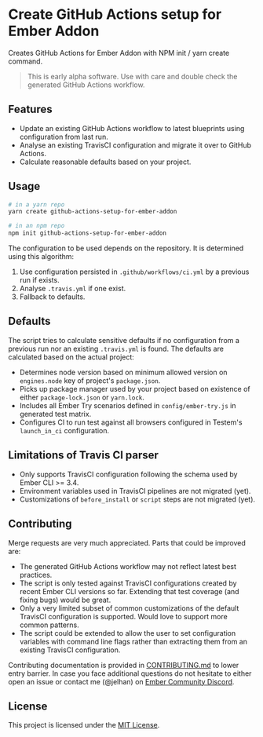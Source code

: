 # Create GitHub Actions setup for Ember Addon

Creates GitHub Actions for Ember Addon with NPM init / yarn create command.

> This is early alpha software. Use with care and double check the generated GitHub Actions workflow.

## Features

- Update an existing GitHub Actions workflow to latest blueprints using configuration from last run.
- Analyse an existing TravisCI configuration and migrate it over to GitHub Actions.
- Calculate reasonable defaults based on your project.

## Usage

```sh
# in a yarn repo
yarn create github-actions-setup-for-ember-addon

# in an npm repo
npm init github-actions-setup-for-ember-addon
```

The configuration to be used depends on the repository. It is determined using this algorithm:

1. Use configuration persisted in `.github/workflows/ci.yml` by a previous run if exists.
2. Analyse `.travis.yml` if one exist.
3. Fallback to defaults.

## Defaults

The script tries to calculate sensitive defaults if no configuration from a previous run nor an existing `.travis.yml` is found.
The defaults are calculated based on the actual project:

- Determines node version based on minimum allowed version on `engines.node` key of project's `package.json`.
- Picks up package manager used by your project based on existence of either `package-lock.json` or `yarn.lock`.
- Includes all Ember Try scenarios defined in `config/ember-try.js` in generated test matrix.
- Configures CI to run test against all browsers configured in Testem's `launch_in_ci` configuration.

## Limitations of Travis CI parser

- Only supports TravisCI configuration following the schema used by Ember CLI >= 3.4.
- Environment variables used in TravisCI pipelines are not migrated (yet).
- Customizations of `before_install` or `script` steps are not migrated (yet).

## Contributing

Merge requests are very much appreciated. Parts that could be improved are:

- The generated GitHub Actions workflow may not reflect latest best practices.
- The script is only tested against TravisCI configurations created by recent Ember CLI versions so far. Extending that test coverage (and fixing bugs) would be great.
- Only a very limited subset of common customizations of the default TravisCI configuration is supported. Would love to support more common patterns.
- The script could be extended to allow the user to set configuration variables with command line flags rather than extracting them from an existing TravisCI configuration.

Contributing documentation is provided in [CONTRIBUTING.md](CONTRIBUTING.md)
to lower entry barrier. In case you face additional questions do not hesitate
to either open an issue or contact me (@jelhan) on
[Ember Community Discord](https://discord.gg/emberjs).

## License

This project is licensed under the [MIT License](LICENSE.md).
